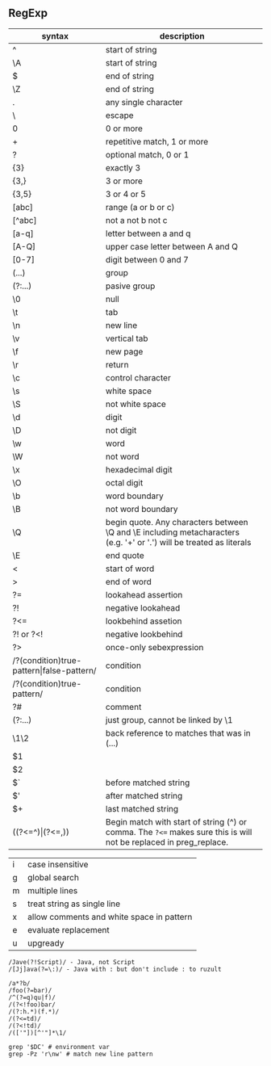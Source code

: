 RegExp
-

| syntax                                   | description |
|------------------------------------------|-------------|
|^                                         | start of string |
|\A                                        | start of string |
|$                                         | end of string |
|\Z                                        | end of string |
|.                                         | any single character |
|\                                         | escape |
|0                                         | 0 or more |
|+                                         | repetitive match, 1 or more |
|?                                         | optional match, 0 or 1 |
|{3}                                       | exactly 3 |
|{3,}                                      | 3 or more |
|{3,5}                                     | 3 or 4 or 5 |
|[abc]                                     | range (a or b or c) |
|[^abc]                                    | not a not b not c |
|[a-q]                                     | letter between a and q |
|[A-Q]                                     | upper case letter between A and Q |
|[0-7]                                     | digit between 0 and 7 |
|(...)                                     | group |
|(?:...)                                   | pasive group |
|\0                                        | null |
|\t                                        | tab |
|\n                                        | new line |
|\v                                        | vertical tab |
|\f                                        | new page |
|\r                                        | return |
|\c                                        | control character |
|\s                                        | white space |
|\S                                        | not white space |
|\d                                        | digit |
|\D                                        | not digit |
|\w                                        | word |
|\W                                        | not word |
|\x                                        | hexadecimal digit |
|\O                                        | octal digit |
|\b                                        | word boundary |
|\B                                        | not word boundary |
|\Q                                        | begin quote. Any characters between \Q and \E including metacharacters (e.g. '+' or '.') will be treated as literals |
|\E                                        | end quote |
|\<                                        | start of word |
|\>                                        | end of word |
|?=                                        | lookahead assertion |
|?!                                        | negative lookahead |
|?<=                                       | lookbehind assetion |
| ?! or ?<!                                | negative lookbehind |
| ?>                                       | once-only sebexpression |
| /?(condition)true-pattern\|false-pattern/ | condition |
| /?(condition)true-pattern/               | condition |
| ?#                                       | comment |
| (?:...)                                  | just group, cannot be linked by \1 |
| \1\2                                     | back reference to matches that was in (...) |
| $1                                       | |
| $2                                       | |
| $`                                       | before matched string |
| $'                                       | after matched string |
| $+                                       | last matched string |
|((?<=^)\|(?<=,))                           | Begin match with start of string (^) or comma. The `?<=` makes sure this is will not be replaced in preg_replace. |

|   |   |
|---|---|
| i | case insensitive |
| g | global search |
| m | multiple lines |
| s | treat string as single line |
| x | allow comments and white space in pattern |
| e | evaluate replacement |
| u | upgready |

````
/Jave(?!Script)/ - Java, not Script
/[Jj]ava(?=\:)/ - Java with : but don't include : to ruzult

/a*?b/
/foo(?=bar)/
/^(?=q)qu|f)/
/(?<!foo)bar/
/(?:h.*)(f.*)/
/(?<=td)/
/(?<!td)/
/(['"])[^'"]*\1/
````

````
grep '$DC' # environment var
grep -Pz 'r\nw' # match new line pattern
````
